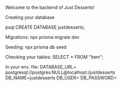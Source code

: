 Welcome to the backend of Just Desserts! 


Creating your database 

psql 
CREATE DATABASE justdesserts; 

Migrations:
npx prisma migrate dev

Seeding:
npx prisma db seed


Checking your tables:
SELECT * FROM "Item";


In your env. file: 
DATABASE_URL= postgresql://postgres:NULL@localhost:/justdesserts
DB_NAME=justdesserts
DB_USER=
DB_PASSWORD=
